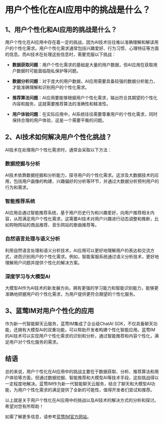 # 用户个性化在AI应用中的挑战是什么？

## 1、用户个性化和AI应用的挑战是什么？

用户个性化在AI应用中存在着一定的挑战，因为AI技术往往难以准确理解和解读用户的个性化需求。用户个性化需求通常包括兴趣爱好、行为习惯、心理特征等方面的信息。而AI技术在处理这些信息时，需要克服以下挑战：

+ **数据获取问题**：用户个性化需求的基础是大量的用户数据，但AI应用在获取用户数据时可能面临隐私保护等问题。

+ **数据分析问题**：对于庞大的用户数据，AI应用需要具备较强的数据分析能力，才能准确理解和识别用户的个性化需求。

+ **推荐算法问题**：AI应用要能够根据用户个性化需求，输出符合其期望的个性化内容和服务，这就需要推荐算法的准确性和精准性。

+ **用户体验问题**：在实际应用中，AI系统往往需要尊重用户的个性化需求，同时保持合理的用户体验，这是一个需要平衡的问题。

## 2、AI技术如何解决用户个性化挑战？

AI技术在处理用户个性化需求时，通常会采取以下方法：

### 数据挖掘与分析

AI技术依靠数据挖掘和分析能力，探寻用户的个性化需求。这涉及大数据技术的应用，包括用户画像的构建、兴趣偏好的分析等环节，并通过大数据分析预判用户的行为和需求。

### 智能推荐系统

AI应用会通过智能推荐系统，基于用户历史行为和兴趣爱好，向用户推荐相关内容，从而满足用户个性化需求。这需要AI技术对用户兴趣进行动态调整和推断，比如购物网站的商品推荐、音乐网站的歌曲推荐等。

### 自然语言处理与语义分析

利用自然语言处理和语义分析技术，AI应用可以更好地理解用户的表达和交流方式，进而识别用户的个性化需求。例如，智能客服系统通过语义分析技术，更好地理解用户问题并提供个性化的解决方案。

### 深度学习与大模型AI

大模型AI作为AI技术的新发展方向，拥有更强的学习能力和智能识别能力，能够更准确地把握用户的个性化需求，为用户提供更符合期望的个性化服务。

## 3、蓝莺IM对用户个性化的应用

作为新一代智能聊天云服务，蓝莺IM集成了企业级ChatAI SDK，不仅具备聊天功能，还拥有大模型AI的双重功能，可以帮助开发者构建个性化智能应用。蓝莺IM的AI技术可以实现用户个性化需求的识别和分析，通过智能推荐和内容个性化，满足用户对个性化服务的需求。

## 结语

总的来说，用户个性化在AI应用中的挑战主要在于数据获取、分析、推荐算法和用户体验等方面，但通过数据挖掘、智能推荐和大模型AI等技术手段，这些挑战得以一定程度地解决。蓝莺IM作为新一代智能聊天云服务，结合了聊天和大模型AI功能，为用户个性化需求的满足提供了全新的可能性，值得开发者们尝试和推荐。

以上就是关于用户个性化在AI应用中的挑战以及AI技术的解决方式的分析和探讨。希望对您有所帮助！

如需了解更多信息，请参考[蓝莺IM官方网站](https://www.lanyingim.com)。